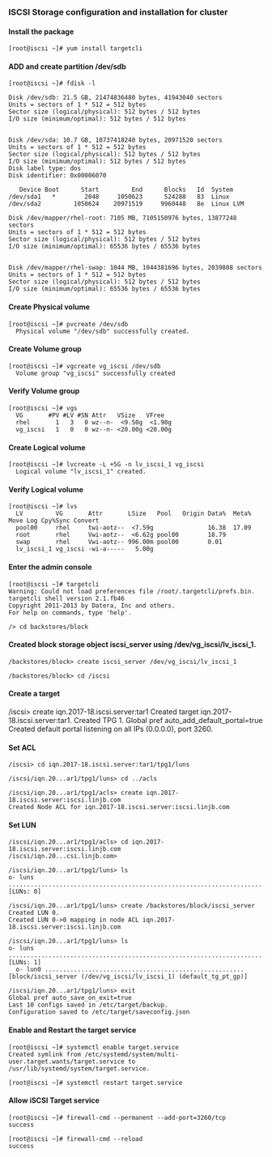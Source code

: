 ### ISCSI Storage configuration and installation for cluster

#### Install the package

    [root@iscsi ~]# yum install targetcli

#### ADD and create partition /dev/sdb

    [root@iscsi ~]# fdisk -l

    Disk /dev/sdb: 21.5 GB, 21474836480 bytes, 41943040 sectors
    Units = sectors of 1 * 512 = 512 bytes
    Sector size (logical/physical): 512 bytes / 512 bytes
    I/O size (minimum/optimal): 512 bytes / 512 bytes


    Disk /dev/sda: 10.7 GB, 10737418240 bytes, 20971520 sectors
    Units = sectors of 1 * 512 = 512 bytes
    Sector size (logical/physical): 512 bytes / 512 bytes
    I/O size (minimum/optimal): 512 bytes / 512 bytes
    Disk label type: dos
    Disk identifier: 0x00006070

       Device Boot      Start         End      Blocks   Id  System
    /dev/sda1   *        2048     1050623      524288   83  Linux
    /dev/sda2         1050624    20971519     9960448   8e  Linux LVM

    Disk /dev/mapper/rhel-root: 7105 MB, 7105150976 bytes, 13877248 sectors
    Units = sectors of 1 * 512 = 512 bytes
    Sector size (logical/physical): 512 bytes / 512 bytes
    I/O size (minimum/optimal): 65536 bytes / 65536 bytes


    Disk /dev/mapper/rhel-swap: 1044 MB, 1044381696 bytes, 2039808 sectors
    Units = sectors of 1 * 512 = 512 bytes
    Sector size (logical/physical): 512 bytes / 512 bytes
    I/O size (minimum/optimal): 65536 bytes / 65536 bytes

#### Create Physical volume

    [root@iscsi ~]# pvcreate /dev/sdb
      Physical volume "/dev/sdb" successfully created.

#### Create Volume group 

    [root@iscsi ~]# vgcreate vg_iscsi /dev/sdb
      Volume group "vg_iscsi" successfully created

#### Verify  Volume group

    [root@iscsi ~]# vgs
      VG       #PV #LV #SN Attr   VSize   VFree  
      rhel       1   3   0 wz--n-  <9.50g  <1.90g
      vg_iscsi   1   0   0 wz--n- <20.00g <20.00g

#### Create Logical volume

    [root@iscsi ~]# lvcreate -L +5G -n lv_iscsi_1 vg_iscsi
      Logical volume "lv_iscsi_1" created.

#### Verify Logical volume

    [root@iscsi ~]# lvs
      LV         VG       Attr       LSize   Pool   Origin Data%  Meta%  Move Log Cpy%Sync Convert
      pool00     rhel     twi-aotz--  <7.59g               16.38  17.09                           
      root       rhel     Vwi-aotz--  <6.62g pool00        18.79                                  
      swap       rhel     Vwi-aotz-- 996.00m pool00        0.01                                   
      lv_iscsi_1 vg_iscsi -wi-a-----   5.00g  

#### Enter the admin console

    [root@iscsi ~]# targetcli 
    Warning: Could not load preferences file /root/.targetcli/prefs.bin.
    targetcli shell version 2.1.fb46
    Copyright 2011-2013 by Datera, Inc and others.
    For help on commands, type 'help'.

    /> cd backstores/block 

#### Created block storage object iscsi_server using /dev/vg_iscsi/lv_iscsi_1.

    /backstores/block> create iscsi_server /dev/vg_iscsi/lv_iscsi_1

    /backstores/block> cd /iscsi 

#### Create a target

/iscsi> create iqn.2017-18.iscsi.server:tar1
Created target iqn.2017-18.iscsi.server:tar1.
Created TPG 1.
Global pref auto_add_default_portal=true
Created default portal listening on all IPs (0.0.0.0), port 3260.

#### Set ACL

    /iscsi> cd iqn.2017-18.iscsi.server:tar1/tpg1/luns 

    /iscsi/iqn.20...ar1/tpg1/luns> cd ../acls 
 
    /iscsi/iqn.20...ar1/tpg1/acls> create iqn.2017-18.iscsi.server:iscsi.linjb.com
    Created Node ACL for iqn.2017-18.iscsi.server:iscsi.linjb.com

#### Set LUN

    /iscsi/iqn.20...ar1/tpg1/acls> cd iqn.2017-18.iscsi.server:iscsi.linjb.com 
    /iscsi/iqn.20...csi.linjb.com>
    
    /iscsi/iqn.20...ar1/tpg1/luns> ls
    o- luns .................................................................................................................. [LUNs: 0]
    
    /iscsi/iqn.20...ar1/tpg1/luns> create /backstores/block/iscsi_server 
    Created LUN 0.
    Created LUN 0->0 mapping in node ACL iqn.2017-18.iscsi.server:iscsi.linjb.com

    /iscsi/iqn.20...ar1/tpg1/luns> ls
    o- luns .................................................................................................................. [LUNs: 1]
      o- lun0 ....................................................... [block/iscsi_server (/dev/vg_iscsi/lv_iscsi_1) (default_tg_pt_gp)]

    /iscsi/iqn.20...ar1/tpg1/luns> exit
    Global pref auto_save_on_exit=true
    Last 10 configs saved in /etc/target/backup.
    Configuration saved to /etc/target/saveconfig.json

#### Enable and Restart the target service

    [root@iscsi ~]# systemctl enable target.service
    Created symlink from /etc/systemd/system/multi-user.target.wants/target.service to /usr/lib/systemd/system/target.service.

    [root@iscsi ~]# systemctl restart target.service

#### Allow iSCSI Target service

    [root@iscsi ~]# firewall-cmd --permanent --add-port=3260/tcp
    success

    [root@iscsi ~]# firewall-cmd --reload
    success
 


